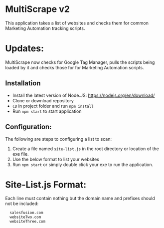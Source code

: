 # MultiScrape v2
This application takes a list of websites and checks them for common Marketing Automation tracking scripts.

# Updates:
MultiScrape now checks for Google Tag Manager, pulls the scripts being loaded by it and checks those for for Marketing Automation scripts.

## Installation
 - Install the latest version of Node.JS: https://nodejs.org/en/download/
 - Clone or download repository
 - `CD` in project folder and run `npm install`
  - Run `npm start` to start application

## Configuration:
The following are steps to configuring a list to scan:
1. Create a file named `site-list.js` in the root directory or location of the exe file.
2. Use the below format to list your websites
3. Run `npm start` or simply double click your exe to run the application.

# Site-List.js Format:

Each line must contain nothing but the domain name and prefixes should not be included:

```  
  salesfusion.com
  websiteTwo.com
  websiteThree.com
```
